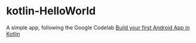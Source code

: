 # kotlin-HelloWorld

A simple app, following the Google Codelab [Build your first Android App in Kotlin](https://codelabs.developers.google.com/codelabs/build-your-first-android-app-kotlin/index.html#0)
